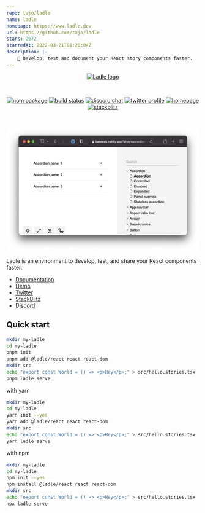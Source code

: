 ```yaml
---
repo: tajo/ladle
name: ladle
homepage: https://www.ladle.dev
url: https://github.com/tajo/ladle
stars: 2672
starredAt: 2022-03-21T01:28:04Z
description: |-
    🥄 Develop, test and document your React story components faster.
---
```


<p align="center">
  <a href="https://ladle.dev" target="_blank" rel="noopener noreferrer">
    <img width="180" src="https://raw.githubusercontent.com/tajo/ladle/main/packages/website/static/img/logo-gray.svg" alt="Ladle logo">
  </a>
</p>
<br/>

<p align="center">
  <a href="https://npmjs.com/package/@ladle/react"><img src="https://img.shields.io/npm/v/@ladle/react.svg" alt="npm package"></a>
  <a href="https://github.com/tajo/ladle/actions/workflows/ci.yml"><img src="https://github.com/tajo/ladle/actions/workflows/ci.yml/badge.svg?branch=main" alt="build status"></a>
  <a href="https://discord.gg/H6FSHjyW7e"><img src="https://img.shields.io/badge/chat-discord-blue?style=flat&logo=discord" alt="discord chat"></a>
  <a href="https://twitter.com/ladlejs"><img src="https://img.shields.io/twitter/follow/ladlejs?style=social" alt="twitter profile"></a>
  <a href="https://ladle.dev"><img src="https://img.shields.io/website?url=https%3A%2F%2Fladle.dev" alt="homepage"></a>
  <a href="https://ladle.dev/new"><img src="https://img.shields.io/badge/stackblitz-sandbox-orange" alt="stackblitz"></a>
</p>
<br/>

![Ladle BaseWeb](https://raw.githubusercontent.com/tajo/ladle/main/packages/website/static/img/ladle-baseweb.png)

Ladle is an environment to develop, test, and share your React components faster.

- [Documentation](https://www.ladle.dev)
- [Demo](https://react-movable.pages.dev)
- [Twitter](https://twitter.com/ladlejs)
- [StackBlitz](https://ladle.dev/new)
- [Discord](https://discord.gg/H6FSHjyW7e)

## Quick start

```bash
mkdir my-ladle
cd my-ladle
pnpm init
pnpm add @ladle/react react react-dom
mkdir src
echo "export const World = () => <p>Hey</p>;" > src/hello.stories.tsx
pnpm ladle serve
```

with yarn

```bash
mkdir my-ladle
cd my-ladle
yarn init --yes
yarn add @ladle/react react react-dom
mkdir src
echo "export const World = () => <p>Hey</p>;" > src/hello.stories.tsx
yarn ladle serve
```

with npm

```bash
mkdir my-ladle
cd my-ladle
npm init --yes
npm install @ladle/react react react-dom
mkdir src
echo "export const World = () => <p>Hey</p>;" > src/hello.stories.tsx
npx ladle serve
```

